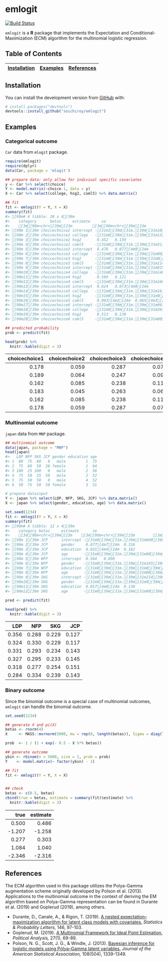 
<!-- README.md is generated from README.Rmd. Please edit that file -->

# emlogit

<!-- badges: start -->

[![Build
Status](https://travis-ci.com/soichiroy/emlogit.svg?branch=master)](https://travis-ci.com/soichiroy/emlogit)
<!-- badges: end -->

`emlogit` is a **R** package that implements the Expectation and
Conditional-Maximization (ECM) algorithm for the multinomial logistic
regression.

## Table of Contents

| [Installation](#installation) | [Examples](#examples) | [References](#references) |
| ----------------------------- | --------------------- | ------------------------- |

## Installation

You can install the development version from
[GitHub](https://github.com/) with:

``` r
# install.packages("devtools")
devtools::install_github("soichiroy/emlogit")
```

## Examples

### Categorical outcome

`Car` data from `mlogit` package.

``` r
require(emlogit)
require(dplyr)
data(Car, package = 'mlogit')

## prepare data: only allow for indiviual specific covariates
y <- Car %>% select(choice)
Y <- model.matrix(~choice-1, data = y)
X <- Car %>% select(college, hsg2, coml5) %>% data.matrix()
```

``` r
## fit
fit <- emlogit(Y = Y, X = X)
summary(fit)
#> [90m# A tibble: 20 x 4[39m
#>    category      betas     estimate     se
#>    [3m[90m<chr>[39m[23m         [3m[90m<chr>[39m[23m        [3m[90m<dbl>[39m[23m  [3m[90m<dbl>[39m[23m
#> [90m 1[39m choicechoice2 intercept -[31m1[39m[31m.[39m[31m10[39m    0.148 
#> [90m 2[39m choicechoice2 college   -[31m0[39m[31m.[39m[31m132[39m   0.149 
#> [90m 3[39m choicechoice2 hsg2       0.452   0.139 
#> [90m 4[39m choicechoice2 coml5     -[31m0[39m[31m.[39m[31m311[39m   0.138 
#> [90m 5[39m choicechoice3 intercept  0.478   0.077[4m9[24m
#> [90m 6[39m choicechoice3 college   -[31m0[39m[31m.[39m[31m00[39m[31m2[4m8[24m[4m1[24m[39m 0.078[4m8[24m
#> [90m 7[39m choicechoice3 hsg2      -[31m0[39m[31m.[39m[31m0[39m[31m96[4m1[24m[39m  0.080[4m7[24m
#> [90m 8[39m choicechoice3 coml5     -[31m0[39m[31m.[39m[31m114[39m   0.068[4m4[24m
#> [90m 9[39m choicechoice4 intercept -[31m0[39m[31m.[39m[31m915[39m   0.132 
#> [90m10[39m choicechoice4 college   -[31m0[39m[31m.[39m[31m140[39m   0.131 
#> [90m11[39m choicechoice4 hsg2       0.569   0.121 
#> [90m12[39m choicechoice4 coml5     -[31m0[39m[31m.[39m[31m166[39m   0.120 
#> [90m13[39m choicechoice5 intercept  0.624   0.073[4m9[24m
#> [90m14[39m choicechoice5 college   -[31m0[39m[31m.[39m[31m161[39m   0.074[4m3[24m
#> [90m15[39m choicechoice5 hsg2      -[31m0[39m[31m.[39m[31m0[39m[31m45[4m8[24m[39m  0.077[4m4[24m
#> [90m16[39m choicechoice5 coml5      0.093[4m2[24m  0.065[4m3[24m
#> [90m17[39m choicechoice6 intercept -[31m0[39m[31m.[39m[31m901[39m   0.132 
#> [90m18[39m choicechoice6 college   -[31m0[39m[31m.[39m[31m393[39m   0.132 
#> [90m19[39m choicechoice6 hsg2       0.513   0.130 
#> [90m20[39m choicechoice6 coml5     -[31m0[39m[31m.[39m[31m00[39m[31m9[4m8[24m[4m3[24m[39m 0.124

## predicted probability
prob <- predict(fit)
```

``` r
head(prob) %>%
  knitr::kable(digit = 3)
```

| choicechoice1 | choicechoice2 | choicechoice3 | choicechoice4 | choicechoice5 | choicechoice6 |
| ------------: | ------------: | ------------: | ------------: | ------------: | ------------: |
|         0.178 |         0.059 |         0.287 |         0.071 |         0.332 |         0.072 |
|         0.189 |         0.064 |         0.247 |         0.099 |         0.315 |         0.086 |
|         0.162 |         0.085 |         0.238 |         0.115 |         0.290 |         0.110 |
|         0.183 |         0.045 |         0.263 |         0.062 |         0.374 |         0.073 |
|         0.162 |         0.085 |         0.238 |         0.115 |         0.290 |         0.110 |
|         0.178 |         0.059 |         0.287 |         0.071 |         0.332 |         0.072 |

### Multinomial outcome

`japan` data from `MNP` package.

``` r
## multinomial outcome
data(japan, package = "MNP")
head(japan)
#>   LDP NFP SKG JCP gender education age
#> 1  80  75  80   0   male         1  75
#> 2  75  80  50  20 female         1  64
#> 3 100  25 100   0   male         2  56
#> 4  75  50  25  50   male         2  52
#> 5  75  50  50   0   male         4  52
#> 6  50  75  50  50 female         3  31

# prepare datainput
Y <- japan %>% select(LDP, NFP, SKG, JCP) %>% data.matrix()
X <- japan %>% select(gender, education, age) %>% data.matrix()

set.seed(1234)
fit <- emlogit(Y = Y, X = X)
summary(fit)
#> [90m# A tibble: 12 x 4[39m
#>    category betas     estimate      se
#>    [3m[90m<chr>[39m[23m    [3m[90m<chr>[39m[23m        [3m[90m<dbl>[39m[23m   [3m[90m<dbl>[39m[23m
#> [90m 1[39m JCP      intercept -[31m0[39m[31m.[39m[31m600[39m   0.974  
#> [90m 2[39m JCP      gender     0.077[4m7[24m  0.316  
#> [90m 3[39m JCP      education  0.031[4m4[24m  0.162  
#> [90m 4[39m JCP      age       -[31m0[39m[31m.[39m[31m00[39m[31m8[4m2[24m[4m3[24m[39m 0.012[4m9[24m 
#> [90m 5[39m NFP      intercept  0.564   0.698  
#> [90m 6[39m NFP      gender    -[31m0[39m[31m.[39m[31m165[39m   0.228  
#> [90m 7[39m NFP      education -[31m0[39m[31m.[39m[31m0[39m[31m19[4m8[24m[39m  0.122  
#> [90m 8[39m NFP      age       -[31m0[39m[31m.[39m[31m00[39m[31m5[4m6[24m[4m7[24m[39m 0.009[4m4[24m[4m3[24m
#> [90m 9[39m SKG      intercept -[31m0[39m[31m.[39m[31m214[39m   0.766  
#> [90m10[39m SKG      gender    -[31m0[39m[31m.[39m[31m0[39m[31m71[4m0[24m[39m  0.249  
#> [90m11[39m SKG      education  0.057[4m8[24m  0.130  
#> [90m12[39m SKG      age       -[31m0[39m[31m.[39m[31m00[39m[31m1[4m8[24m[4m9[24m[39m 0.010[4m3[24m

pred <- predict(fit)
```

``` r
head(pred) %>%
  knitr::kable(digit = 3)
```

|   LDP |   NFP |   SKG |   JCP |
| ----: | ----: | ----: | ----: |
| 0.356 | 0.288 | 0.229 | 0.127 |
| 0.324 | 0.330 | 0.229 | 0.117 |
| 0.331 | 0.293 | 0.234 | 0.143 |
| 0.327 | 0.295 | 0.233 | 0.145 |
| 0.318 | 0.277 | 0.254 | 0.151 |
| 0.284 | 0.334 | 0.239 | 0.143 |

### Binary outcome

Since the binomial outcome is a special case of multinomial outcomes,
`emlogit` can handle the binomial outcome.

``` r
set.seed(1234)

## generate X and pi(X)
betas <- rnorm(4)
X     <- MASS::mvrnorm(5000, mu = rep(0, length(betas)), Sigma = diag(length(betas)))

prob  <- 1 / (1 + exp(- 0.5 - X %*% betas))

## generate outcome
ybin <- rbinom(n = 5000, size = 1, prob = prob)
Y    <- model.matrix(~ factor(ybin) - 1)

## fit
fit <- emlogit(Y = Y, X = X)


## check
betas <- c(0.5, betas)
cbind(true = betas, estimate = summary(fit)$estimate) %>%
  knitr::kable(digit = 3)
```

|    true | estimate |
| ------: | -------: |
|   0.500 |    0.486 |
| \-1.207 |  \-1.258 |
|   0.277 |    0.303 |
|   1.084 |    1.040 |
| \-2.346 |  \-2.316 |

## References

The ECM algorithm used in this package utilizes the Polya-Gamma
augmentation scheme originally developed by Polson et al. (2013).
Applications to the multinomial outcome in the context of deriving the
EM algorithm based on Polya-Gamma representation can be found in Durante
et al. (2019) and Goplerud (2019), among others.

  - Durante, D., Canale, A., & Rigon, T. (2019). [A nested
    expectation–maximization algorithm for latent class models with
    covariates.](https://doi.org/10.1016/j.spl.2018.10.015) *Statistics
    & Probability Letters,* 146, 97-103.
  - Goplerud, M. (2019). [A Multinomial Framework for Ideal Point
    Estimation.](https://doi.org/10.1017/pan.2018.31) *Political
    Analysis,* 27(1), 69-89.
  - Polson, N. G., Scott, J. G., & Windle, J. (2013). [Bayesian
    inference for logistic models using Pólya–Gamma latent
    variables.](https://doi.org/10.1080/01621459.2013.829001) *Journal
    of the American Statistical Association,* 108(504), 1339-1349.

